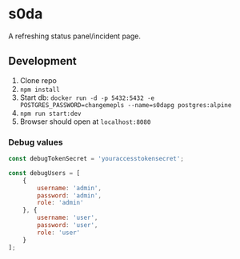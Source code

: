 # s0da

A refreshing status panel/incident page.

## Development

1. Clone repo
2. `npm install`
3. Start db: `docker run -d -p 5432:5432 -e POSTGRES_PASSWORD=changemepls --name=s0dapg postgres:alpine`
4. `npm run start:dev`
5. Browser should open at `localhost:8080`

### Debug values

```js
const debugTokenSecret = 'youraccesstokensecret';

const debugUsers = [
    {
        username: 'admin',
        password: 'admin',
        role: 'admin'
    }, {
        username: 'user',
        password: 'user',
        role: 'user'
    }
];
```

